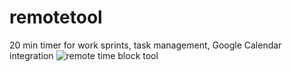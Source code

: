# remotetool
20 min timer for work sprints, task management, Google Calendar integration
![remote time block tool](https://user-images.githubusercontent.com/58536863/176261025-2df101cc-e190-4aeb-9e1f-553e4577de32.JPG)
